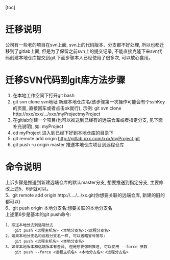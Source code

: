 [toc]
# 迁移说明
公司有一些老的项目在svn上面, svn上的代码版本、分支都不好处理, 所以也都迁移到了gitlab上面, 但是为了保留之前svn上的提交记录, 不能直接克隆下来svn代码创建本地仓库提交到git,下面步骤本人已经使用了很多次, 可以放心食用。
# 迁移SVN代码到git库方法步骤 
1. 在本地工作空间下打开git bash
2. git svn clone svn地址 新建本地仓库名(该步骤第一次操作可能会有个sshKey的页面, 直接回车或者点击ok就行),  示例: git svn clone http://xxx/xxx/.../xxx/myProjectmyProject
3. 在gitlab创建一个项目(也可以推送到已经有的远端仓库或者指定分支, 见下面补充说明), 如: myProject
4. cd myProject  进入到已经下好到本地仓库的目录下
5. git remote add origin http://gitlab.xxx.com/xxx/myProject.git
6. git push -u origin master 推送本地仓库项目到远程仓库
# 命令说明
上诉步骤是推送到新建远端仓库的默认master分支, 想要推送到指定分支, 主要修改上述5、6步就可以。  
5、git remote add origin http://..../.../xx.git(你想要关联的远端仓库, 新建的旧的都可以)  
6、git push origin 本地分支名:想要关联的本地分支名  
上述第6步是基本的git push命令:
~~~
1、推送本地分支到远端分支
    git push <远程主机名> <本地分支名>:<远程分支名>      
2、如果本地分支名和远程分支名一样, 可以省略冒号简写:
    git push <远程主机名> <本地分支名>
3、如果本地版本和远端版本有差异, 但是想要强制推送, 可以使用 --force 参数
    git push --force <远程主机名> <本地分支名>:<远程分支名>      
~~~ 